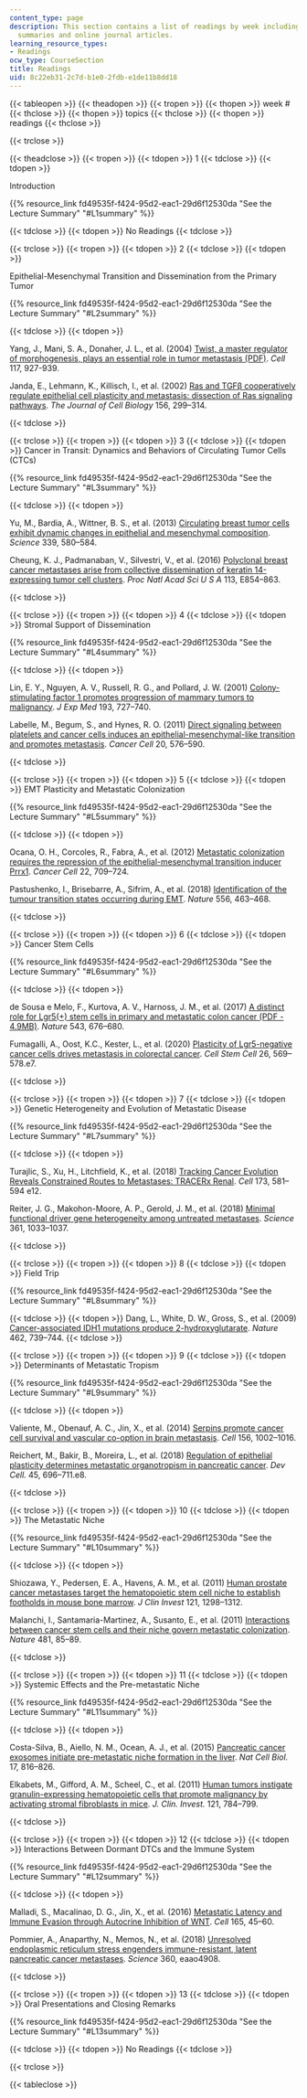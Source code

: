 ```yaml
---
content_type: page
description: This section contains a list of readings by week including links to lecture
  summaries and online journal articles.
learning_resource_types:
- Readings
ocw_type: CourseSection
title: Readings
uid: 8c22eb31-2c7d-b1e0-2fdb-e1de11b8dd18
---
```


{{< tableopen >}}
{{< theadopen >}}
{{< tropen >}}
{{< thopen >}}
week #
{{< thclose >}}
{{< thopen >}}
topics
{{< thclose >}}
{{< thopen >}}
readings
{{< thclose >}}

{{< trclose >}}

{{< theadclose >}}
{{< tropen >}}
{{< tdopen >}}
1
{{< tdclose >}}
{{< tdopen >}}


Introduction

{{% resource_link fd49535f-f424-95d2-eac1-29d6f12530da "See the Lecture Summary" "#L1summary" %}}


{{< tdclose >}}
{{< tdopen >}}
No Readings
{{< tdclose >}}

{{< trclose >}}
{{< tropen >}}
{{< tdopen >}}
2
{{< tdclose >}}
{{< tdopen >}}


Epithelial-Mesenchymal Transition and Dissemination from the Primary Tumor

{{% resource_link fd49535f-f424-95d2-eac1-29d6f12530da "See the Lecture Summary" "#L2summary" %}}


{{< tdclose >}}
{{< tdopen >}}


Yang, J., Mani, S. A., Donaher, J. L., et al. (2004) [Twist, a master regulator of morphogenesis, plays an essential role in tumor metastasis (PDF)](https://www.cell.com/cell/pdf/S0092-8674(04)00576-8.pdf). _Cell_ 117, 927-939.

Janda, E., Lehmann, K., Killisch, I., et al. (2002) [Ras and TGFβ cooperatively regulate epithelial cell plasticity and metastasis: dissection of Ras signaling pathways](https://www.ncbi.nlm.nih.gov/pmc/articles/PMC2199233/). _The Journal of Cell Biology_ 156, 299–314.


{{< tdclose >}}

{{< trclose >}}
{{< tropen >}}
{{< tdopen >}}
3
{{< tdclose >}}
{{< tdopen >}}
Cancer in Transit: Dynamics and Behaviors of Circulating Tumor Cells (CTCs)

{{% resource_link fd49535f-f424-95d2-eac1-29d6f12530da "See the Lecture Summary" "#L3summary" %}}


{{< tdclose >}}
{{< tdopen >}}


Yu, M., Bardia, A., Wittner, B. S., et al. (2013) [Circulating breast tumor cells exhibit dynamic changes in epithelial and mesenchymal composition](https://www.ncbi.nlm.nih.gov/pmc/articles/PMC3760262/). _Science_ 339, 580–584.

Cheung, K. J., Padmanaban, V., Silvestri, V., et al. (2016) [Polyclonal breast cancer metastases arise from collective dissemination of keratin 14-expressing tumor cell clusters](https://www.ncbi.nlm.nih.gov/pmc/articles/PMC4763783/). _Proc Natl Acad Sci U S A_ 113, E854–863.


{{< tdclose >}}

{{< trclose >}}
{{< tropen >}}
{{< tdopen >}}
4
{{< tdclose >}}
{{< tdopen >}}
Stromal Support of Dissemination

{{% resource_link fd49535f-f424-95d2-eac1-29d6f12530da "See the Lecture Summary" "#L4summary" %}}


{{< tdclose >}}
{{< tdopen >}}


Lin, E. Y., Nguyen, A. V., Russell, R. G., and Pollard, J. W. (2001) [Colony-stimulating factor 1 promotes progression of mammary tumors to malignancy](https://www.ncbi.nlm.nih.gov/pmc/articles/PMC2193412/). _J Exp Med_ 193, 727–740.

Labelle, M., Begum, S., and Hynes, R. O. (2011) [Direct signaling between platelets and cancer cells induces an epithelial-mesenchymal-like transition and promotes metastasis](https://www.ncbi.nlm.nih.gov/pmc/articles/PMC3487108/). _Cancer Cell_ 20, 576–590.


{{< tdclose >}}

{{< trclose >}}
{{< tropen >}}
{{< tdopen >}}
5
{{< tdclose >}}
{{< tdopen >}}
EMT Plasticity and Metastatic Colonization

{{% resource_link fd49535f-f424-95d2-eac1-29d6f12530da "See the Lecture Summary" "#L5summary" %}}


{{< tdclose >}}
{{< tdopen >}}


Ocana, O. H., Corcoles, R., Fabra, A., et al. (2012) [Metastatic colonization requires the repression of the epithelial-mesenchymal transition inducer Prrx1](https://pubmed.ncbi.nlm.nih.gov/23201163/). _Cancer Cell_ 22, 709–724.

Pastushenko, I., Brisebarre, A., Sifrim, A., et al. (2018) [Identification of the tumour transition states occurring during EMT](https://pubmed.ncbi.nlm.nih.gov/29670281/). _Nature_ 556, 463–468.


{{< tdclose >}}

{{< trclose >}}
{{< tropen >}}
{{< tdopen >}}
6
{{< tdclose >}}
{{< tdopen >}}
Cancer Stem Cells

{{% resource_link fd49535f-f424-95d2-eac1-29d6f12530da "See the Lecture Summary" "#L6summary" %}}


{{< tdclose >}}
{{< tdopen >}}


de Sousa e Melo, F., Kurtova, A. V., Harnoss, J. M., et al. (2017) [A distinct role for Lgr5(+) stem cells in primary and metastatic colon cancer (PDF - 4.9MB)](https://www.nature.com/articles/nature21713.pdf?origin=ppub). _Nature_ 543, 676–680.

Fumagalli, A., Oost, K.C., Kester, L., et al. (2020) [Plasticity of Lgr5-negative cancer cells drives metastasis in colorectal cancer](https://www.ncbi.nlm.nih.gov/pmc/articles/PMC7118369/). _Cell Stem Cell_ 26, 569–578.e7.


{{< tdclose >}}

{{< trclose >}}
{{< tropen >}}
{{< tdopen >}}
7
{{< tdclose >}}
{{< tdopen >}}
Genetic Heterogeneity and Evolution of Metastatic Disease

{{% resource_link fd49535f-f424-95d2-eac1-29d6f12530da "See the Lecture Summary" "#L7summary" %}}


{{< tdclose >}}
{{< tdopen >}}


Turajlic, S., Xu, H., Litchfield, K., et al. (2018) [Tracking Cancer Evolution Reveals Constrained Routes to Metastases: TRACERx Renal](https://www.ncbi.nlm.nih.gov/pmc/articles/PMC5938365/). _Cell_ 173, 581–594 e12.

Reiter, J. G., Makohon-Moore, A. P., Gerold, J. M., et al. (2018) [Minimal functional driver gene heterogeneity among untreated metastases](https://www.ncbi.nlm.nih.gov/pmc/articles/PMC6329287/). _Science_ 361, 1033–1037.


{{< tdclose >}}

{{< trclose >}}
{{< tropen >}}
{{< tdopen >}}
8
{{< tdclose >}}
{{< tdopen >}}
Field Trip

{{% resource_link fd49535f-f424-95d2-eac1-29d6f12530da "See the Lecture Summary" "#L8summary" %}}


{{< tdclose >}}
{{< tdopen >}}
Dang, L., White, D. W., Gross, S., et al. (2009) [Cancer-associated IDH1 mutations produce 2-hydroxyglutarate](https://www.ncbi.nlm.nih.gov/pmc/articles/PMC2818760/). _Nature_ 462, 739–744.
{{< tdclose >}}

{{< trclose >}}
{{< tropen >}}
{{< tdopen >}}
9
{{< tdclose >}}
{{< tdopen >}}
Determinants of Metastatic Tropism

{{% resource_link fd49535f-f424-95d2-eac1-29d6f12530da "See the Lecture Summary" "#L9summary" %}}


{{< tdclose >}}
{{< tdopen >}}


Valiente, M., Obenauf, A. C., Jin, X., et al. (2014) [Serpins promote cancer cell survival and vascular co-option in brain metastasis](https://www.ncbi.nlm.nih.gov/pmc/articles/PMC3988473/). _Cell_ 156, 1002–1016.

Reichert, M., Bakir, B., Moreira, L., et al. (2018) [Regulation of epithelial plasticity determines metastatic organotropism in pancreatic cancer](https://www.ncbi.nlm.nih.gov/pmc/articles/PMC6011231/). _Dev Cell._ 45, 696–711.e8.


{{< tdclose >}}

{{< trclose >}}
{{< tropen >}}
{{< tdopen >}}
10
{{< tdclose >}}
{{< tdopen >}}
The Metastatic Niche

{{% resource_link fd49535f-f424-95d2-eac1-29d6f12530da "See the Lecture Summary" "#L10summary" %}}


{{< tdclose >}}
{{< tdopen >}}


Shiozawa, Y., Pedersen, E. A., Havens, A. M., et al. (2011) [Human prostate cancer metastases target the hematopoietic stem cell niche to establish footholds in mouse bone marrow](https://www.ncbi.nlm.nih.gov/pmc/articles/PMC3069764/). _J Clin Invest_ 121, 1298–1312.

Malanchi, I., Santamaria-Martinez, A., Susanto, E., et al. (2011) [Interactions between cancer stem cells and their niche govern metastatic colonization](https://europepmc.org/article/med/22158103). _Nature_ 481, 85–89.


{{< tdclose >}}

{{< trclose >}}
{{< tropen >}}
{{< tdopen >}}
11
{{< tdclose >}}
{{< tdopen >}}
Systemic Effects and the Pre-metastatic Niche

{{% resource_link fd49535f-f424-95d2-eac1-29d6f12530da "See the Lecture Summary" "#L11summary" %}}


{{< tdclose >}}
{{< tdopen >}}


Costa-Silva, B., Aiello, N. M., Ocean, A. J., et al. (2015) [Pancreatic cancer exosomes initiate pre-metastatic niche formation in the liver](https://www.ncbi.nlm.nih.gov/pmc/articles/PMC5769922/). _Nat Cell Biol._ 17, 816–826.

Elkabets, M., Gifford, A. M., Scheel, C., et al. (2011) [Human tumors instigate granulin-expressing hematopoietic cells that promote malignancy by activating stromal fibroblasts in mice](https://www.ncbi.nlm.nih.gov/pmc/articles/PMC3026724/). _J. Clin. Invest._ 121, 784–799.


{{< tdclose >}}

{{< trclose >}}
{{< tropen >}}
{{< tdopen >}}
12
{{< tdclose >}}
{{< tdopen >}}
Interactions Between Dormant DTCs and the Immune System

{{% resource_link fd49535f-f424-95d2-eac1-29d6f12530da "See the Lecture Summary" "#L12summary" %}}


{{< tdclose >}}
{{< tdopen >}}


Malladi, S., Macalinao, D. G., Jin, X., et al. (2016) [Metastatic Latency and Immune Evasion through Autocrine Inhibition of WNT](https://www.ncbi.nlm.nih.gov/pmc/articles/PMC4808520/). _Cell_ 165, 45–60.

Pommier, A., Anaparthy, N., Memos, N., et al. (2018) [Unresolved endoplasmic reticulum stress engenders immune-resistant, latent pancreatic cancer metastases](https://www.ncbi.nlm.nih.gov/pmc/articles/PMC6547380/). _Science_ 360, eaao4908.


{{< tdclose >}}

{{< trclose >}}
{{< tropen >}}
{{< tdopen >}}
13
{{< tdclose >}}
{{< tdopen >}}
Oral Presentations and Closing Remarks

{{% resource_link fd49535f-f424-95d2-eac1-29d6f12530da "See the Lecture Summary" "#L13summary" %}}


{{< tdclose >}}
{{< tdopen >}}
No Readings
{{< tdclose >}}

{{< trclose >}}

{{< tableclose >}}